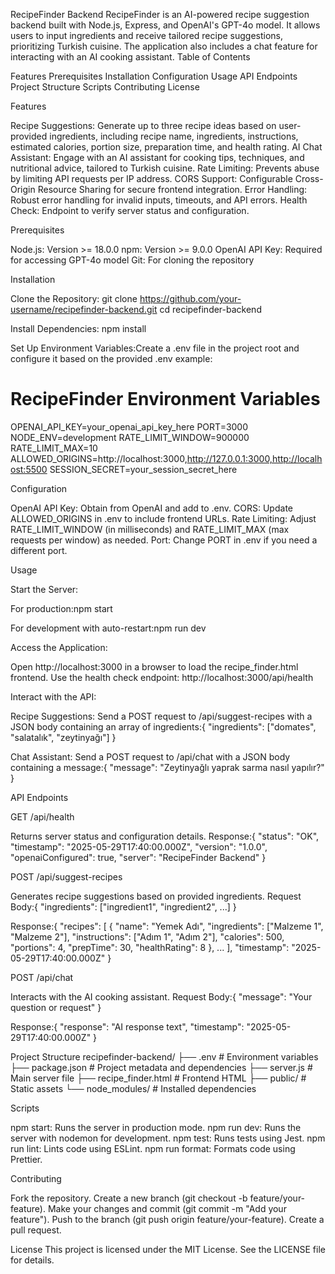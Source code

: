 RecipeFinder Backend
RecipeFinder is an AI-powered recipe suggestion backend built with Node.js, Express, and OpenAI's GPT-4o model. It allows users to input ingredients and receive tailored recipe suggestions, prioritizing Turkish cuisine. The application also includes a chat feature for interacting with an AI cooking assistant.
Table of Contents

Features
Prerequisites
Installation
Configuration
Usage
API Endpoints
Project Structure
Scripts
Contributing
License

Features

Recipe Suggestions: Generate up to three recipe ideas based on user-provided ingredients, including recipe name, ingredients, instructions, estimated calories, portion size, preparation time, and health rating.
AI Chat Assistant: Engage with an AI assistant for cooking tips, techniques, and nutritional advice, tailored to Turkish cuisine.
Rate Limiting: Prevents abuse by limiting API requests per IP address.
CORS Support: Configurable Cross-Origin Resource Sharing for secure frontend integration.
Error Handling: Robust error handling for invalid inputs, timeouts, and API errors.
Health Check: Endpoint to verify server status and configuration.

Prerequisites

Node.js: Version >= 18.0.0
npm: Version >= 9.0.0
OpenAI API Key: Required for accessing GPT-4o model
Git: For cloning the repository

Installation

Clone the Repository:
git clone https://github.com/your-username/recipefinder-backend.git
cd recipefinder-backend


Install Dependencies:
npm install


Set Up Environment Variables:Create a .env file in the project root and configure it based on the provided .env example:
# RecipeFinder Environment Variables
OPENAI_API_KEY=your_openai_api_key_here
PORT=3000
NODE_ENV=development
RATE_LIMIT_WINDOW=900000
RATE_LIMIT_MAX=10
ALLOWED_ORIGINS=http://localhost:3000,http://127.0.0.1:3000,http://localhost:5500
SESSION_SECRET=your_session_secret_here



Configuration

OpenAI API Key: Obtain from OpenAI and add to .env.
CORS: Update ALLOWED_ORIGINS in .env to include frontend URLs.
Rate Limiting: Adjust RATE_LIMIT_WINDOW (in milliseconds) and RATE_LIMIT_MAX (max requests per window) as needed.
Port: Change PORT in .env if you need a different port.

Usage

Start the Server:

For production:npm start


For development with auto-restart:npm run dev




Access the Application:

Open http://localhost:3000 in a browser to load the recipe_finder.html frontend.
Use the health check endpoint: http://localhost:3000/api/health


Interact with the API:

Recipe Suggestions: Send a POST request to /api/suggest-recipes with a JSON body containing an array of ingredients:{
  "ingredients": ["domates", "salatalık", "zeytinyağı"]
}


Chat Assistant: Send a POST request to /api/chat with a JSON body containing a message:{
  "message": "Zeytinyağlı yaprak sarma nasıl yapılır?"
}





API Endpoints

GET /api/health

Returns server status and configuration details.
Response:{
  "status": "OK",
  "timestamp": "2025-05-29T17:40:00.000Z",
  "version": "1.0.0",
  "openaiConfigured": true,
  "server": "RecipeFinder Backend"
}




POST /api/suggest-recipes

Generates recipe suggestions based on provided ingredients.
Request Body:{
  "ingredients": ["ingredient1", "ingredient2", ...]
}


Response:{
  "recipes": [
    {
      "name": "Yemek Adı",
      "ingredients": ["Malzeme 1", "Malzeme 2"],
      "instructions": ["Adım 1", "Adım 2"],
      "calories": 500,
      "portions": 4,
      "prepTime": 30,
      "healthRating": 8
    },
    ...
  ],
  "timestamp": "2025-05-29T17:40:00.000Z"
}




POST /api/chat

Interacts with the AI cooking assistant.
Request Body:{
  "message": "Your question or request"
}


Response:{
  "response": "AI response text",
  "timestamp": "2025-05-29T17:40:00.000Z"
}





Project Structure
recipefinder-backend/
├── .env                # Environment variables
├── package.json        # Project metadata and dependencies
├── server.js           # Main server file
├── recipe_finder.html  # Frontend HTML
├── public/             # Static assets
└── node_modules/       # Installed dependencies

Scripts

npm start: Runs the server in production mode.
npm run dev: Runs the server with nodemon for development.
npm test: Runs tests using Jest.
npm run lint: Lints code using ESLint.
npm run format: Formats code using Prettier.

Contributing

Fork the repository.
Create a new branch (git checkout -b feature/your-feature).
Make your changes and commit (git commit -m "Add your feature").
Push to the branch (git push origin feature/your-feature).
Create a pull request.

License
This project is licensed under the MIT License. See the LICENSE file for details.
